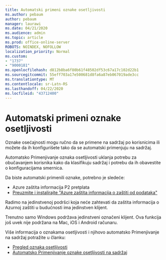 ```yaml
---
title: Automatski primeni oznake osetljivosti
ms.author: pebaum
author: pebaum
manager: laurawi
ms.date: 04/21/2020
ms.audience: admin
ms.topic: article
ms.prod: office-online-server
ROBOTS: NOINDEX, NOFOLLOW
localization_priority: Normal
ms.custom:
- "1737"
- "9000181"
ms.openlocfilehash: d812b8ba6f80b61f48502df53c67a17c102d22b1
ms.sourcegitcommit: 55eff703a17e500681d8fa6a87eb067019ade3cc
ms.translationtype: MT
ms.contentlocale: sr-Latn-RS
ms.lasthandoff: 04/22/2020
ms.locfileid: "43712400"
---
```

# <a name="auto-apply-sensitivity-labels"></a>Automatski primeni oznake osetljivosti

Oznake osećajnosti mogu ručno da se primene na sadržaj po korisnicima ili možete da ih konfigurišete tako da se automatski primenjuju na sadržaj.

Automatsko Primenjivanje oznaka osetljivosti uklanja potrebu za obučavanjem korisnika kako da klasifikuju sadržaj i potrebu da ih obavestite o konfiguracijama smernica.

Da biste automatski primenili oznake, potrebno je sledeće:

- Azure zaštita informacija P2 pretplata
- [Preuzmite i instalirajte "Azure zaštita informacija o zaštiti od podataka"](https://docs.microsoft.com/azure/information-protection/rms-client/install-unifiedlabelingclient-app)

Radimo na jedinstvenoj podršci koja neće zahtevati da zaštita informacija o Azurnoj zaštiti u budućnosti ima jedinstven klijent.

Trenutno samo Windows podržava jedinstveni označeni klijent.  Ova funkcija još uvek nije podržana na Mac, iOS i Android računaru.

Više informacija o oznakama osetljivosti i njihovo automatsko Primenjivanje na sadržaj potražite u članku:

- [Pregled oznaka osetljivosti](https://docs.microsoft.com/office365/securitycompliance/sensitivity-labels)
- [Automatsko Primenjivanje oznake osetljivosti na sadržaj](https://docs.microsoft.com/office365/securitycompliance/apply_sensitivity_label_automatically)